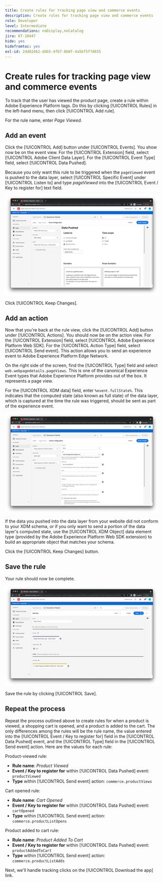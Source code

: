```yaml
---
title: Create rules for tracking page view and commerce events
description: Create rules for tracking page view and commerce events
role: Developer
level: Intermediate
recommendations: noDisplay,noCatalog
jira: KT-10447
hide: yes
hidefromtoc: yes
exl-id: 2dd02462-ddb5-4f67-8b0f-4a5bf5f7d655
---
```

# Create rules for tracking page view and commerce events

To track that the user has viewed the product page, create a rule within Adobe Experience Platform tags. Do this by clicking [!UICONTROL Rules] in the left-hand menu, then click [!UICONTROL Add rule].

For the rule name, enter _Page Viewed_.

## Add an event

Click the [!UICONTROL Add] button under [!UICONTROL Events]. You show now be on the event view. For the [!UICONTROL Extension] field, select [!UICONTROL Adobe Client Data Layer]. For the [!UICONTROL Event Type] field, select [!UICONTROL Data Pushed].

Because you only want this rule to be triggered when the `pageViewed` event is pushed to the data layer, select [!UICONTROL Specific Event] under [!UICONTROL Listen to] and type _pageViewed_ into the [!UICONTROL Event / Key to register for] text field.

![Page viewed event](../../../assets/implementation-strategy/page-viewed-event.png)

Click [!UICONTROL Keep Changes].

## Add an action

Now that you're back at the rule view, click the [!UICONTROL Add] button under [!UICONTROL Actions]. You should now be on the action view. For the [!UICONTROL Extension] field, select [!UICONTROL Adobe Experience Platform Web SDK]. For the [!UICONTROL Action Type] field, select [!UICONTROL Send event]. This action allows you to send an experience event to Adobe Experience Platform Edge Network.

On the right side of the screen, find the [!UICONTROL Type] field and select `web.webpagedetails.pageViews`. This is one of the canonical Experience Event types that Adobe Experience Platform provides out of the box. It represents a page view.

For the [!UICONTROL XDM data] field, enter `%event.fullState%`. This indicates that the computed state (also known as full state) of the data layer, which is captured at the time the rule was triggered, should be sent as part of the experience event.

![Page viewed action](../../../assets/implementation-strategy/page-viewed-action.png)

If the data you pushed into the data layer from your website did not conform to your XDM schema, or if you only want to send a portion of the data layer's computed state, use the [!UICONTROL XDM Object] data element type (provided by the Adobe Experience Platform Web SDK extension) to build an appropriate object that matches your schema.

Click the [!UICONTROL Keep Changes] button.

## Save the rule

Your rule should now be complete.

![Page viewed rule](../../../assets/implementation-strategy/page-viewed-rule.png)

Save the rule by clicking [!UICONTROL Save].

## Repeat the process

Repeat the process outlined above to create rules for when a product is viewed, a shopping cart is opened, and a product is added to the cart. The only differences among the rules will be the rule name, the value entered into the [!UICONTROL Event / Key to register for] field in the [!UICONTROL Data Pushed] event, and the [!UICONTROL Type] field in the [!UICONTROL Send event] action. Here are the values for each rule:

Product-viewed rule:

* **Rule name**: _Product Viewed_
* **Event / Key to register for** within [!UICONTROL Data Pushed] event: `productViewed`
* **Type** within [!UICONTROL Send event] action: `commerce.productViews`

Cart opened rule:

* **Rule name**: _Cart Opened_
* **Event / Key to register for** within [!UICONTROL Data Pushed] event: `cartOpened`
* **Type** within [!UICONTROL Send event] action: `commerce.productListOpens`

Product added to cart rule:

* **Rule name**: _Product Added To Cart_
* **Event / Key to register for** within [!UICONTROL Data Pushed] event: `productAddedToCart`
* **Type** within [!UICONTROL Send event] action: `commerce.productListAdds` 

Next, we'll handle tracking clicks on the [!UICONTROL Download the app] link.
